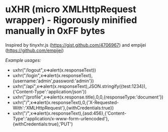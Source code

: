 # uXHR (micro XMLHttpRequest wrapper) - Rigorously minified manually in 0xFF bytes

Inspired by tinyxhr.js (https://gist.github.com/4706967) and empijei (https://github.com/empijei)

*Example usages:*
-  uxhr("/logout",x=>alert(x.responseText))
-  uxhr("/login",x=>alert(x.responseText),{username:'admin',password:'admin'})
-  uxhr("/api",x=>alert(x.responseText),JSON.stringify({test:1234}),{'Content-Type':'application/json'})
-  uxhr("/profile",x=>alert(x.response.title),0,0,{responseType:'document'})
-  uxhr("/",x=>alert(x.responseText),0,{'X-Requested-With':'XMLHttpRequest'},{withCredentials:true})
-  uxhr("/",x=>alert(x.responseText),{asd:456},{'Content-Type':'application/x-www-form-urlencoded'},{withCredentials:true},'PUT')
